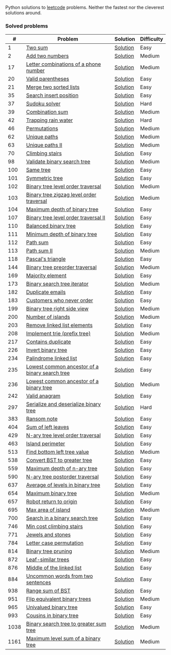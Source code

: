 Python solutions to [leetcode](https://leetcode.com) problems. Neither the fastest nor the cleverest solutions around.

### Solved problems 
|#|Problem|Solution|Difficulty|
|-|-------|--------|----------|
|1|[Two sum](https://leetcode.com/problems/two-sum/)|[Solution](./1_two_sum.py)|Easy|
|2|[Add two numbers](https://leetcode.com/problems/add-two-numbers/)|[Solution](./2_add_two_numbers.py)|Medium|
|17|[Letter combinations of a phone number](https://leetcode.com/problems/letter-combinations-of-a-phone-number/)|[Solution](./17_letter_combinations_of_a_phone_number.py)|Medium|
|20|[Valid parentheses](https://leetcode.com/problems/valid-parentheses)|[Solution](./20_valid_parentheses.py)|Easy|
|21|[Merge two sorted lists](https://leetcode.com/problems/merge-two-sorted-lists)|[Solution](./21_merge_two_sorted_lists.py)|Easy|
|35|[Search insert position](https://leetcode.com/problems/search-insert-position)|[Solution](./35_search_insert_position.py)|Easy|
|37|[Sudoku solver](https://leetcode.com/problems/sudoku-solver)|[Solution](./37_sudoku_solver.py)|Hard|
|39|[Combination sum](https://leetcode.com/problems/combination-sum)|[Solution](./39_combination_sum.py)|Medium|
|42|[Trapping rain water](https://leetcode.com/problems/trapping-rain-water)|[Solution](./42_trapping_rain_water.py)|Hard|
|46|[Permutations](https://leetcode.com/problems/permutations)|[Solution](./46_permutations.py)|Medium|
|62|[Unique paths](https://leetcode.com/problems/unique-paths)|[Solution](./62_unique_paths.py)|Medium|
|63|[Unique paths II](https://leetcode.com/problems/unique-paths-ii)|[Solution](./63_unique_paths_ii.py)|Medium|
|70|[Climbing stairs](https://leetcode.com/problems/climbing-stairs)|[Solution](./70_climbing_stairs.py)|Easy|
|98|[Validate binary search tree](https://leetcode.com/problems/validate-binary-search-tree)|[Solution](./98_validate_binary_search_tree.py)|Medium|
|100|[Same tree](https://leetcode.com/problems/same-tree)|[Solution](./100_same_tree.py)|Easy|
|101|[Symmetric tree](https://leetcode.com/problems/symmetric-tree)|[Solution](./101_symmetric_tree.py)|Easy|
|102|[Binary tree level order traversal](https://leetcode.com/problems/binary-tree-level-order-traversal)|[Solution](./102_binary_tree_level_order_traversal.py)|Medium|
|103|[Binary tree zigzag level order traversal](https://leetcode.com/problems/binary-tree-zigzag-level-order-traversal)|[Solution](./103_binary_tree_zigzag_level_order_traversal.py)|Medium|
|104|[Maximum depth of binary tree](https://leetcode.com/problems/maximum-depth-of-binary-tree)|[Solution](./104_maximum_depth_of_binary_tree.py)|Easy|
|107|[Binary tree level order traversal II](https://leetcode.com/problems/binary-tree-level-order-traversal-ii)|[Solution](./107_binary_tree_level_order_traversal_ii.py)|Easy|
|110|[Balanced binary tree](https://leetcode.com/problems/balanced-binary-tree)|[Solution](./110_balanced_binary_tree.py)|Easy|
|111|[Minimum depth of binary tree](https://leetcode.com/problems/minimum-depth-of-binary-tree)|[Solution](./111_minimum_depth_of_binary_tree.py)|Easy|
|112|[Path sum](https://leetcode.com/problems/path-sum)|[Solution](./112_path_sum.py)|Easy|
|113|[Path sum II](https://leetcode.com/problems/path-sum-ii)|[Solution](./113_path_sum_ii.py)|Medium|
|118|[Pascal's triangle](https://leetcode.com/problems/pascals-triangle)|[Solution](./118_pascals_triangle.py)|Easy|
|144|[Binary tree preorder traversal](https://leetcode.com/problems/binary-tree-preorder-traversal)|[Solution](./144_binary_tree_preorder_traversal.py)|Medium|
|169|[Majority element](https://leetcode.com/problems/majority-element)|[Solution](./169_majority_element.py)|Easy|
|173|[Binary search tree iterator](https://leetcode.com/problems/binary-search-tree-iterator)|[Solution](./173_binary_search_tree_iterator.py)|Medium|
|182|[Duplicate emails](https://leetcode.com/problems/duplicate-emails)|[Solution](./182_duplicate_emails.sql)|Easy|
|183|[Customers who never order](https://leetcode.com/problems/customers-who-never-order)|[Solution](./183_customers_who_never_order.sql)|Easy|
|199|[Binary tree right side view](https://leetcode.com/problems/binary-tree-right-side-view)|[Solution](./199_binary_tree_right_side_view.py)|Medium|
|200|[Number of islands](https://leetcode.com/problems/number-of-islands)|[Solution](./200_number_of_islands.py)|Medium|
|203|[Remove linked list elements](https://leetcode.com/problems/remove-linked-list-elements)|[Solution](./203_remove_linked_list_elements.py)|Easy|
|208|[Implement trie (prefix tree)](https://leetcode.com/problems/implement-trie-prefix-tree)|[Solution](./208_implement_trie_prefix_tree.py)|Medium|
|217|[Contains duplicate](https://leetcode.com/problems/contains-duplicate)|[Solution](./217_contains_duplicate.py)|Easy|
|226|[Invert binary tree](https://leetcode.com/problems/invert-binary-tree)|[Solution](./226_invert_binary_tree.py)|Easy|
|234|[Palindrome linked list](https://leetcode.com/problems/palindrome-linked-list)|[Solution](./234_palindrome_linked_list.py)|Easy|
|235|[Lowest common ancestor of a binary search tree](https://leetcode.com/problems/lowest-common-ancestor-of-a-binary-search-tree)|[Solution](./235_lowest_common_ancestor_of_a_binary_search_tree.py)|Easy|
|236|[Lowest common ancestor of a binary tree](https://leetcode.com/problems/lowest-common-ancestor-of-a-binary-tree)|[Solution](./236_lowest_common_ancestor_of_a_binary_tree.py)|Medium|
|242|[Valid anagram](https://leetcode.com/problems/valid-anagram)|[Solution](./242_valid_anagram.py)|Easy|
|297|[Serialize and deserialize binary tree](https://leetcode.com/problems/serialize-and-deserialize-binary-tree)|[Solution](./297_serialize_and_deserialize_binary_tree.py)|Hard|
|383|[Ransom note](https://leetcode.com/problems/ransom-note)|[Solution](./383_ransom_note.py)|Easy|
|404|[Sum of left leaves](https://leetcode.com/problems/sum-of-left-leaves)|[Solution](./404_sum_of_left_leaves.py)|Easy|
|429|[N-ary tree level order traversal](https://leetcode.com/problems/n-ary-tree-level-order-traversal)|[Solution](./429_n_ary_tree_level_order_traversal.py)|Easy|
|463|[Island perimeter](https://leetcode.com/problems/island-perimeter)|[Solution](./463_island_perimeter.py)|Easy|
|513|[Find bottom left tree value](https://leetcode.com/problems/find-bottom-left-tree-value)|[Solution](./513_find_bottom_left_tree_value.py)|Medium|
|538|[Convert BST to greater tree](https://leetcode.com/problems/convert-bst-to-greater-tree)|[Solution](./538_convert_bst_to_greater_tree.py)|Easy|
|559|[Maximum depth of n-ary tree](https://leetcode.com/problems/maximum-depth-of-n-ary-tree)|[Solution](./559_maximum_depth_of_n_ary_tree.py)|Easy|
|590|[N-ary tree postorder traversal](https://leetcode.com/problems/n-ary-tree-postorder-traversal)|[Solution](./590_n_ary_tree_postorder_traversal.py)|Easy|
|637|[Average of levels in binary tree](https://leetcode.com/problems/average-of-levels-in-binary-tree)|[Solution](./637_average_of_levels_in_binary_tree.py)|Easy|
|654|[Maximum binary tree](https://leetcode.com/problems/maximum-binary-tree)|[Solution](./654_maximum_binary_tree.py)|Medium|
|657|[Robot return to origin](https://leetcode.com/problems/robot-return-to-origin)|[Solution](./657_robot_return_to_origin.py)|Easy|
|695|[Max area of island](https://leetcode.com/problems/max-area-of-island)|[Solution](./695_max_area_of_island.py)|Medium|
|700|[Search in a binary search tree](https://leetcode.com/problems/search-in-a-binary-search-tree)|[Solution](./700_search_in_a_binary_search_tree)|Easy|
|746|[Min cost climbing stairs](https://leetcode.com/problems/min-cost-climbing-stairs)|[Solution](./746_min_cost_climbing_stairs.py)|Easy|
|771|[Jewels and stones](https://leetcode.com/problems/jewels-and-stones)|[Solution](./771_jewels_and_stones.py)|Easy|
|784|[Letter case permutation](https://leetcode.com/problems/letter-case-permutation)|[Solution](./784_letter_case_permutation.py)|Easy|
|814|[Binary tree pruning](https://leetcode.com/problems/binary-tree-pruning)|[Solution](./814_binary_tree_pruning.py)|Medium|
|872|[Leaf-similar trees](https://leetcode.com/problems/leaf-similar-trees)|[Solution](./872_leaf_similar_trees.py)|Easy|
|876|[Middle of the linked list](https://leetcode.com/problems/middle-of-the-linked-list)|[Solution](./876_middle_of_the_linked_list.py)|Easy|
|884|[Uncommon words from two sentences](https://leetcode.com/problems/uncommon-words-from-two-sentences)|[Solution](./884_uncommon_words_from_two_sentences.py)|Easy|
|938|[Range sum of BST](https://leetcode.com/problems/range-sum-of-bst)|[Solution](./938_range_sum_of_bst.py)|Easy|
|951|[Flip equivalent binary trees](https://leetcode.com/problems/flip-equivalent-binary-trees)|[Solution](./951_flip_equivalent_binary_trees.py)|Medium|
|965|[Univalued binary tree](https://leetcode.com/problems/univalued-binary-tree)|[Solution](./965_univalued_binary_tree.py)|Easy|
|993|[Cousins in binary tree](https://leetcode.com/problems/cousins-in-binary-tree)|[Solution](./993_cousins_in_binary_tree.py)|Easy|
|1038|[Binary search tree to greater sum tree](https://leetcode.com/problems/binary-search-tree-to-greater-sum-tree)|[Solution](./1038_binary_search_tree_to_greater_sum_tree.py)|Medium|
|1161|[Maximum level sum of a binary tree](https://leetcode.com/problems/maximum-level-sum-of-a-binary-tree)|[Solution](./1161_maximum_level_sum_of_a_binary_tree.py)|Medium|
